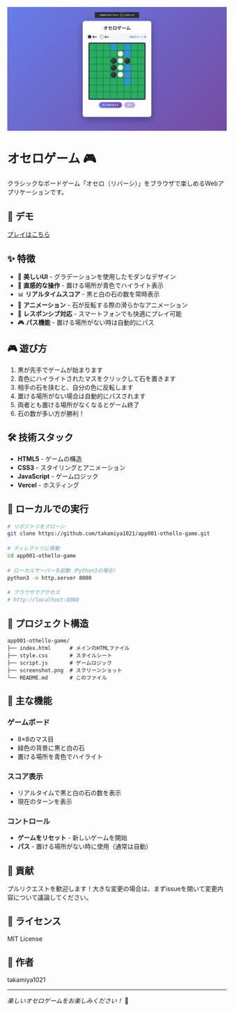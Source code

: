 ![オセロゲーム](./screenshot.png)

# オセロゲーム 🎮

クラシックなボードゲーム「オセロ（リバーシ）」をブラウザで楽しめるWebアプリケーションです。

## 🎯 デモ

[プレイはこちら](https://app001-osero.vercel.app/)

## ✨ 特徴

- 🎨 **美しいUI** - グラデーションを使用したモダンなデザイン
- 🎯 **直感的な操作** - 置ける場所が青色でハイライト表示
- 📊 **リアルタイムスコア** - 黒と白の石の数を常時表示
- 🔄 **アニメーション** - 石が反転する際の滑らかなアニメーション
- 📱 **レスポンシブ対応** - スマートフォンでも快適にプレイ可能
- 🎮 **パス機能** - 置ける場所がない時は自動的にパス

## 🎮 遊び方

1. 黒が先手でゲームが始まります
2. 青色にハイライトされたマスをクリックして石を置きます
3. 相手の石を挟むと、自分の色に反転します
4. 置ける場所がない場合は自動的にパスされます
5. 両者とも置ける場所がなくなるとゲーム終了
6. 石の数が多い方が勝利！

## 🛠️ 技術スタック

- **HTML5** - ゲームの構造
- **CSS3** - スタイリングとアニメーション
- **JavaScript** - ゲームロジック
- **Vercel** - ホスティング

## 🚀 ローカルでの実行

```bash
# リポジトリをクローン
git clone https://github.com/takamiya1021/app001-othello-game.git

# ディレクトリに移動
cd app001-othello-game

# ローカルサーバーを起動（Python3の場合）
python3 -m http.server 8000

# ブラウザでアクセス
# http://localhost:8000
```

## 📂 プロジェクト構造

```
app001-othello-game/
├── index.html      # メインのHTMLファイル
├── style.css       # スタイルシート
├── script.js       # ゲームロジック
├── screenshot.png  # スクリーンショット
└── README.md       # このファイル
```

## 🎨 主な機能

### ゲームボード
- 8×8のマス目
- 緑色の背景に黒と白の石
- 置ける場所を青色でハイライト

### スコア表示
- リアルタイムで黒と白の石の数を表示
- 現在のターンを表示

### コントロール
- **ゲームをリセット** - 新しいゲームを開始
- **パス** - 置ける場所がない時に使用（通常は自動）

## 🤝 貢献

プルリクエストを歓迎します！大きな変更の場合は、まずissueを開いて変更内容について議論してください。

## 📝 ライセンス

MIT License

## 👤 作者

takamiya1021

---

*楽しいオセロゲームをお楽しみください！* 🎯